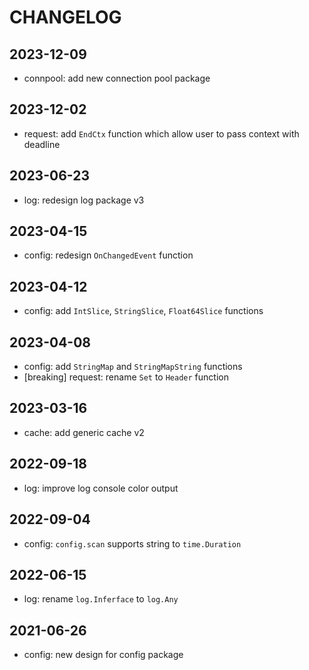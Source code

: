 # CHANGELOG

## 2023-12-09

- connpool: add new connection pool package

## 2023-12-02

- request: add `EndCtx` function which allow user to pass context with deadline

## 2023-06-23

- log: redesign log package v3

## 2023-04-15

- config: redesign `OnChangedEvent` function

## 2023-04-12

- config: add `IntSlice`, `StringSlice`, `Float64Slice` functions

## 2023-04-08

- config: add `StringMap` and `StringMapString` functions
- [breaking] request: rename `Set` to `Header` function

## 2023-03-16

- cache: add generic cache v2

## 2022-09-18

- log: improve log console color output

## 2022-09-04

- config: `config.scan` supports string to `time.Duration`

## 2022-06-15

- log: rename `log.Inferface` to `log.Any`

## 2021-06-26

- config: new design for config package
